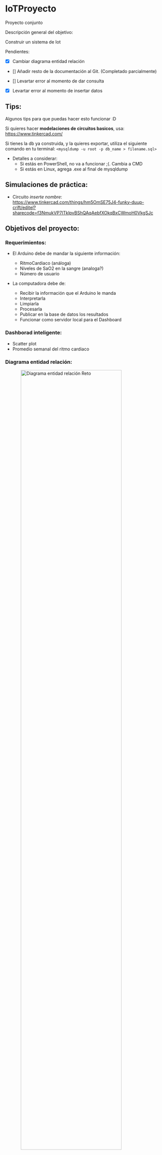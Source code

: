 # IoTProyecto
Proyecto conjunto 

Descripción general del objetivo:

Construir un sistema de Iot


Pendientes:
- [x] Cambiar diagrama entidad relación

- [] Añadir resto de la documentación al Git. (Completado parcialmente)

- [] Levartar error al momento de dar consulta

- [x] Levartar error al momento de insertar datos

## Tips:

Algunos tips para que puedas hacer esto funcionar :D

Si quieres hacer **modelaciones de circuitos basicos**, usa: https://www.tinkercad.com/


Si tienes la db ya construida, y la quieres exportar, utiliza el siguiente
comando en tu terminal: `<mysqldump -u root -p db_name > filename.sql>` 

* Detalles a considerar:
    * Si estás en PowerShell, no va a funcionar ;(. Cambia a CMD
    * Si estás en Linux, agrega .exe al final de mysqldump

## Simulaciones de práctica:
* Circuito *inserte nombre*: https://www.tinkercad.com/things/hm5OmSE75J4-funky-duup-crift/editel?sharecode=f3NmukVP7lTklpvBShQAqAebfXOkqBxCWmoH0VkgSJc

## Objetivos del proyecto:

### Requerimientos: 

* El Arduino debe de mandar la siguiente información:
    * RitmoCardiaco (análoga)
    * Niveles de SaO2 en la sangre (analoga?)
    * Número de usuario 

* La computadora debe de:
    * Recibir la información que el Arduino le manda
    * Interpretarla
    * Limpiarla
    * Procesarla
    * Publicar en la base de datos los resultados
    * Funcionar como servidor local para el Dashboard

### Dashborad inteligente:
* Scatter plot
* Promedio semanal del ritmo cardiaco

### Diagrama entidad relación: 
<img src="Documentación/DiagEntRel_Reto_IoT.jpg"
     alt="Diagrama entidad relación Reto"
     style="width: 80%; margin: 0 10%;"/>



